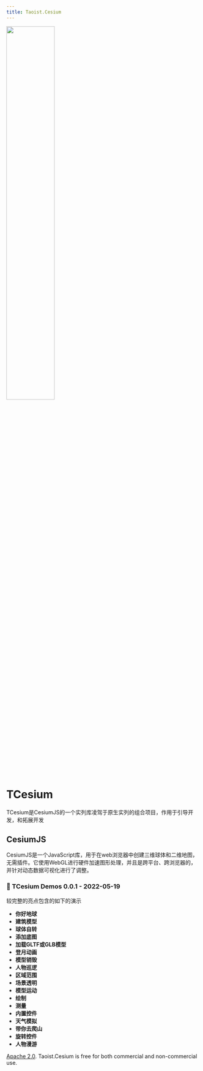 ```yaml
---
title: Taoist.Cesium
---
```

<img src="https://zy.crcr.top/logo.png" width="50%" />

# TCesium
TCesium是CesiumJS的一个实列库凌驾于原生实列的组合项目，作用于引导开发，和拓展开发
## CesiumJS
CesiumJS是一个JavaScript库，用于在web浏览器中创建三维球体和二维地图，无需插件。它使用WebGL进行硬件加速图形处理，并且是跨平台、跨浏览器的，并针对动态数据可视化进行了调整。


### :clap: TCesium Demos 0.0.1 - 2022-05-19
较完整的亮点包含的如下的演示
- **你好地球**
- **建筑模型**
- **球体自转**
- **添加底图**
- **加载GLTF或GLB模型**
- **登月动画**
- **模型销毁**
- **人物巡逻**
- **区域范围**
- **场景透明**
- **模型运动**
- **绘制**
- **测量**
- **内置控件**
- **天气模拟**
- **带你去爬山**
- **旋转控件**
- **人物漫游**

[Apache 2.0](http://www.apache.org/licenses/LICENSE-2.0.html). Taoist.Cesium is free for both commercial and non-commercial use.
